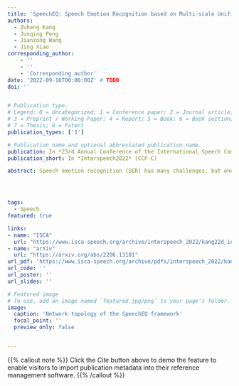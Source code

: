 ```yaml
---
title: 'SpeechEQ: Speech Emotion Recognition based on Multi-scale Unified Datasets and Multitask Learning'
authors:
  - Zuheng Kang
  - Junqing Peng
  - Jianzong Wang
  - Jing Xiao
corresponding_author:
    - ''
    - ''
    - 'Corresponding author' 
date: '2022-09-18T00:00:00Z' # TODO
doi: ''


# Publication type.
# Legend: 0 = Uncategorized; 1 = Conference paper; 2 = Journal article;
# 3 = Preprint / Working Paper; 4 = Report; 5 = Book; 6 = Book section;
# 7 = Thesis; 8 = Patent
publication_types: ['1']

# Publication name and optional abbreviated publication name.
publication: In *23rd Annual Conference of the International Speech Communication Association*
publication_short: In *Interspeech2022* (CCF-C)

abstract: Speech emotion recognition (SER) has many challenges, but one of the main challenges is that each framework does not have a unified standard. In this paper, we propose SpeechEQ, a framework for unifying SER tasks based on a multi-scale unified metric. This metric can be trained by Multitask Learning (MTL), which includes two emotion recognition tasks of Emotion States Category (EIS) and Emotion Intensity Scale (EIS), and two auxiliary tasks of phoneme recognition and gender recognition. For this framework, we build a Mandarin SER dataset - SpeechEQ Dataset (SEQD). We conducted experiments on the public CASIA and ESD datasets in Mandarin, which exhibit that our method outperforms baseline methods by a relatively large margin, yielding 8.0% and 6.5% improvement in accuracy respectively. Additional experiments on IEMOCAP with four emotion categories (i.e., angry, happy, sad, and neutral) also show the proposed method achieves a state-of-the-art of both weighted accuracy (WA) of 78.16% and unweighted accuracy (UA) of 77.47%.




tags:
  - Speech
featured: true

links:
- name: "ISCA"
  url: "https://www.isca-speech.org/archive/interspeech_2022/kang22d_interspeech.html"
- name: "arXiv"
  url: "https://arxiv.org/abs/2206.13101"
url_pdf: 'https://www.isca-speech.org/archive/pdfs/interspeech_2022/kang22d_interspeech.pdf'
url_code: ''
url_poster: ''
url_slides: ''

# Featured image
# To use, add an image named `featured.jpg/png` to your page's folder.
image:
  caption: 'Network topology of the SpeechEQ framework'
  focal_point: ''
  preview_only: false


---
```


{{% callout note %}}
Click the _Cite_ button above to demo the feature to enable visitors to import publication metadata into their reference management software.
{{% /callout %}}

